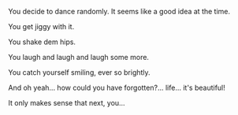 You decide to dance randomly. It seems like a good idea at the time.

You get jiggy with it.

You shake dem hips.

You laugh and laugh and laugh some more.

You catch yourself smiling, ever so brightly.

And oh yeah... how could you have forgotten?... life... it's beautiful!

It only makes sense that next, you...